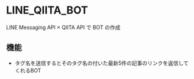# LINE_QIITA_BOT
LINE Messaging API × QIITA API で BOT の作成

## 機能
- タグ名を送信するとそのタグ名の付いた最新5件の記事のリンクを返信してくれるBOT
